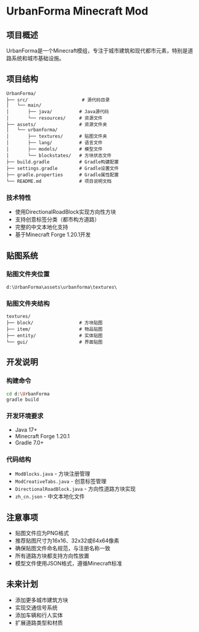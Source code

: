 # UrbanForma Minecraft Mod

## 项目概述
UrbanForma是一个Minecraft模组，专注于城市建筑和现代都市元素，特别是道路系统和城市基础设施。

## 项目结构
```
UrbanForma/
├── src/                    # 源代码目录
│   └── main/
│       ├── java/          # Java源代码
│       └── resources/     # 资源文件
├── assets/                # 资源文件夹
│   └── urbanforma/
│       ├── textures/      # 贴图文件夹
│       ├── lang/          # 语言文件
│       ├── models/        # 模型文件
│       └── blockstates/   # 方块状态文件
├── build.gradle           # Gradle构建配置
├── settings.gradle        # Gradle设置文件
├── gradle.properties      # Gradle属性配置
└── README.md              # 项目说明文档
```

### 技术特性
- 使用DirectionalRoadBlock实现方向性方块
- 支持创意标签分类（都市构方道路）
- 完整的中文本地化支持
- 基于Minecraft Forge 1.20.1开发

## 贴图系统

### 贴图文件夹位置
`d:\UrbanForma\assets\urbanforma\textures\`

### 贴图文件夹结构
```
textures/
├── block/                 # 方块贴图
├── item/                  # 物品贴图
├── entity/                # 实体贴图
└── gui/                   # 界面贴图
```

## 开发说明

### 构建命令
```bash
cd d:\UrbanForma
gradle build
```

### 开发环境要求
- Java 17+
- Minecraft Forge 1.20.1
- Gradle 7.0+

### 代码结构
- `ModBlocks.java` - 方块注册管理
- `ModCreativeTabs.java` - 创意标签管理
- `DirectionalRoadBlock.java` - 方向性道路方块实现
- `zh_cn.json` - 中文本地化文件

## 注意事项
- 贴图文件应为PNG格式
- 推荐贴图尺寸为16x16、32x32或64x64像素
- 确保贴图文件命名规范，与注册名称一致
- 所有道路方块都支持方向性放置
- 模型文件使用JSON格式，遵循Minecraft标准

## 未来计划
- 添加更多城市建筑方块
- 实现交通信号系统
- 添加车辆和行人实体
- 扩展道路类型和材质
